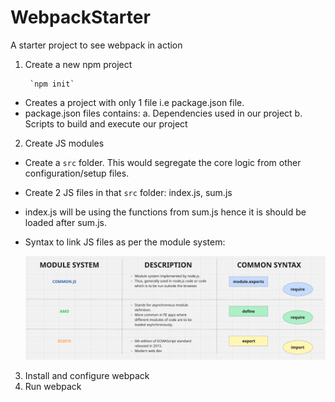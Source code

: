 # WebpackStarter
A starter project to see webpack in action

1. Create a new npm project

        `npm init`
- Creates a project with only 1 file i.e package.json file.
- package.json files contains:
    a. Dependencies used in our project
    b. Scripts to build and execute our project

2. Create JS modules

- Create a `src` folder. This would segregate the core logic from other configuration/setup files.
- Create 2 JS files in that `src` folder: index.js, sum.js
- index.js will be using the functions from sum.js hence it is should be loaded after sum.js.
- Syntax to link JS files as per the module system:

    <img src="./lectureAssests/moduleSystem.png" alt="Module System">

3. Install and configure webpack
4. Run webpack
